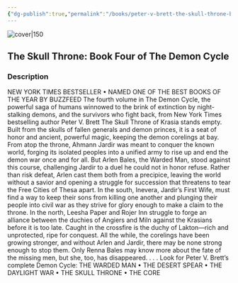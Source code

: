 ```yaml
---
{"dg-publish":true,"permalink":"/books/peter-v-brett-the-skull-throne-book-four-of-the-demon-cycle/","title":"\"The Skull Throne\"","tags":["Fantasy"]}
---
```




![cover|150](http://books.google.com/books/content?id=Y4NaBAAAQBAJ&printsec=frontcover&img=1&zoom=1&edge=curl&source=gbs_api)

## The Skull Throne: Book Four of The Demon Cycle

### Description

NEW YORK TIMES BESTSELLER • NAMED ONE OF THE BEST BOOKS OF THE YEAR BY BUZZFEED The fourth volume in The Demon Cycle, the powerful saga of humans winnowed to the brink of extinction by night-stalking demons, and the survivors who fight back, from New York Times bestselling author Peter V. Brett The Skull Throne of Krasia stands empty. Built from the skulls of fallen generals and demon princes, it is a seat of honor and ancient, powerful magic, keeping the demon corelings at bay. From atop the throne, Ahmann Jardir was meant to conquer the known world, forging its isolated peoples into a unified army to rise up and end the demon war once and for all. But Arlen Bales, the Warded Man, stood against this course, challenging Jardir to a duel he could not in honor refuse. Rather than risk defeat, Arlen cast them both from a precipice, leaving the world without a savior and opening a struggle for succession that threatens to tear the Free Cities of Thesa apart. In the south, Inevera, Jardir’s First Wife, must find a way to keep their sons from killing one another and plunging their people into civil war as they strive for glory enough to make a claim to the throne. In the north, Leesha Paper and Rojer Inn struggle to forge an alliance between the duchies of Angiers and Miln against the Krasians before it is too late. Caught in the crossfire is the duchy of Lakton—rich and unprotected, ripe for conquest. All the while, the corelings have been growing stronger, and without Arlen and Jardir, there may be none strong enough to stop them. Only Renna Bales may know more about the fate of the missing men, but she, too, has disappeared. . . . Look for Peter V. Brett’s complete Demon Cycle: THE WARDED MAN • THE DESERT SPEAR • THE DAYLIGHT WAR • THE SKULL THRONE • THE CORE
```